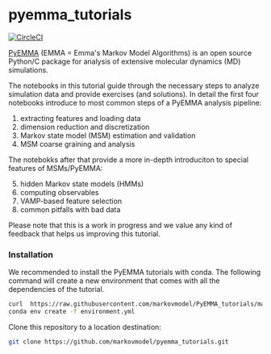 # pyemma_tutorials

[![CircleCI](https://circleci.com/gh/markovmodel/pyemma_tutorials.svg?style=svg)](https://circleci.com/gh/markovmodel/pyemma_tutorials)


[PyEMMA](http://pyemma.org) (EMMA = Emma's Markov Model Algorithms) is an open source Python/C package for analysis of extensive molecular dynamics (MD) simulations.

The notebooks in this tutorial guide through the necessary steps to analyze simulation data and provide exercises (and solutions). In detail the first four notebooks introduce to most common steps of a PyEMMA analysis pipeline:

1. extracting features and loading data
2. dimension reduction and discretization
3. Markov state model (MSM) estimation and validation
4. MSM coarse graining and analysis

The notebokks after that provide a more in-depth introduciton to special features of MSMs/PyEMMA:

5. hidden Markov state models (HMMs)
6. computing observables
7. VAMP-based feature selection
8. common pitfalls with bad data

Please note that this is a work in progress and we value any kind of feedback that helps us improving this tutorial.


### Installation
We recommended to install the PyEMMA tutorials with conda. The following command will create a new environment that comes with all the dependencies of the tutorial.

```bash
curl  https://raw.githubusercontent.com/markovmodel/PyEMMA_tutorials/master/environment.yml > environment.yml
conda env create -f environment.yml
```

Clone this repository to a location destination:

```bash
git clone https://github.com/markovmodel/pyemma_tutorials.git
```
